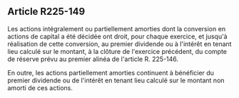 Article R225-149
----
Les actions intégralement ou partiellement amorties dont la conversion en
actions de capital a été décidée ont droit, pour chaque exercice, et jusqu'à
réalisation de cette conversion, au premier dividende ou à l'intérêt en tenant
lieu calculé sur le montant, à la clôture de l'exercice précédent, du compte de
réserve prévu au premier alinéa de l'article R. 225-146.

En outre, les actions partiellement amorties continuent à bénéficier du premier
dividende ou de l'intérêt en tenant lieu calculé sur le montant non amorti de
ces actions.
